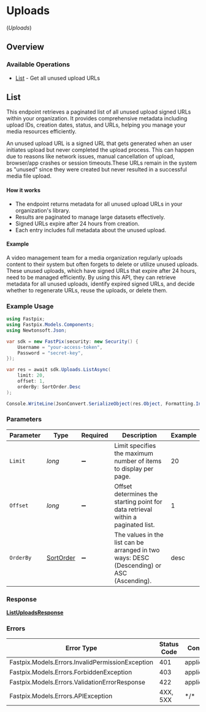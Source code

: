 # Uploads
(*Uploads*)

## Overview

### Available Operations

* [List](#list) - Get all unused upload URLs

## List

This endpoint retrieves a paginated list of all unused upload signed URLs within your organization. It provides comprehensive metadata including upload IDs, creation dates, status, and URLs, helping you manage your media resources efficiently.

An unused upload URL is a signed URL that gets generated when an user initiates upload but never completed the upload process. This can happen due to reasons like network issues, manual cancellation of upload, browser/app crashes or session timeouts.These URLs remain in the system as "unused" since they were created but never resulted in a successful media file upload.

#### How it works

 - The endpoint returns metadata for all unused upload URLs in your organization's library.
 - Results are paginated to manage large datasets effectively.
 - Signed URLs expire after 24 hours from creation.
 - Each entry includes full metadata about the unused upload.



#### Example

A video management team for a media organization regularly uploads content to their system but often forgets to delete or utilize unused uploads. These unused uploads, which have signed URLs that expire after 24 hours, need to be managed efficiently. By using this API, they can retrieve metadata for all unused uploads, identify expired signed URLs, and decide whether to regenerate URLs, reuse the uploads, or delete them.


### Example Usage

<!-- UsageSnippet language="csharp" operationID="list-uploads" method="get" path="/on-demand/uploads" -->
```csharp
using Fastpix;
using Fastpix.Models.Components;
using Newtonsoft.Json;

var sdk = new FastPix(security: new Security() {
    Username = "your-access-token",
    Password = "secret-key",
});

var res = await sdk.Uploads.ListAsync(
    limit: 20,
    offset: 1,
    orderBy: SortOrder.Desc
);

Console.WriteLine(JsonConvert.SerializeObject(res.Object, Formatting.Indented) ?? "null");
```

### Parameters

| Parameter                                                                                 | Type                                                                                      | Required                                                                                  | Description                                                                               | Example                                                                                   |
| ----------------------------------------------------------------------------------------- | ----------------------------------------------------------------------------------------- | ----------------------------------------------------------------------------------------- | ----------------------------------------------------------------------------------------- | ----------------------------------------------------------------------------------------- |
| `Limit`                                                                                   | *long*                                                                                    | :heavy_minus_sign:                                                                        | Limit specifies the maximum number of items to display per page.                          | 20                                                                                        |
| `Offset`                                                                                  | *long*                                                                                    | :heavy_minus_sign:                                                                        | Offset determines the starting point for data retrieval within a paginated list.          | 1                                                                                         |
| `OrderBy`                                                                                 | [SortOrder](../../Models/Components/SortOrder.md)                                         | :heavy_minus_sign:                                                                        | The values in the list can be arranged in two ways: DESC (Descending) or ASC (Ascending). | desc                                                                                      |

### Response

**[ListUploadsResponse](../../Models/Requests/ListUploadsResponse.md)**

### Errors

| Error Type                                       | Status Code                                      | Content Type                                     |
| ------------------------------------------------ | ------------------------------------------------ | ------------------------------------------------ |
| Fastpix.Models.Errors.InvalidPermissionException | 401                                              | application/json                                 |
| Fastpix.Models.Errors.ForbiddenException         | 403                                              | application/json                                 |
| Fastpix.Models.Errors.ValidationErrorResponse    | 422                                              | application/json                                 |
| Fastpix.Models.Errors.APIException               | 4XX, 5XX                                         | \*/\*                                            |